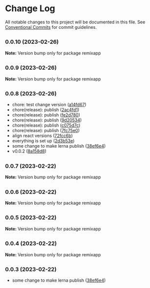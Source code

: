 # Change Log

All notable changes to this project will be documented in this file.
See [Conventional Commits](https://conventionalcommits.org) for commit guidelines.

## <small>0.0.10 (2023-02-26)</small>

**Note:** Version bump only for package remixapp





## <small>0.0.9 (2023-02-26)</small>

**Note:** Version bump only for package remixapp





## <small>0.0.8 (2023-02-26)</small>

* chore: test change version ([a14fd67](https://github.com/agbp/lerna-test-2/commit/a14fd67))
* chore(release): publish ([2ac4fd1](https://github.com/agbp/lerna-test-2/commit/2ac4fd1))
* chore(release): publish ([fe2d780](https://github.com/agbp/lerna-test-2/commit/fe2d780))
* chore(release): publish ([9d20534](https://github.com/agbp/lerna-test-2/commit/9d20534))
* chore(release): publish ([c075d7c](https://github.com/agbp/lerna-test-2/commit/c075d7c))
* chore(release): publish ([7fc75e0](https://github.com/agbp/lerna-test-2/commit/7fc75e0))
* align react versions ([72fcc6b](https://github.com/agbp/lerna-test-2/commit/72fcc6b))
* everything is set up ([2d3b53e](https://github.com/agbp/lerna-test-2/commit/2d3b53e))
* some change to make lerna publish ([38ef6e4](https://github.com/agbp/lerna-test-2/commit/38ef6e4))
* v0.0.2 ([8a158d8](https://github.com/agbp/lerna-test-2/commit/8a158d8))





## <small>0.0.7 (2023-02-22)</small>

**Note:** Version bump only for package remixapp





## <small>0.0.6 (2023-02-22)</small>

**Note:** Version bump only for package remixapp





## <small>0.0.5 (2023-02-22)</small>

**Note:** Version bump only for package remixapp





## <small>0.0.4 (2023-02-22)</small>

**Note:** Version bump only for package remixapp





## <small>0.0.3 (2023-02-22)</small>

* some change to make lerna publish ([38ef6e4](https://github.com/agbp/lerna-getting-started-example--copy-/commit/38ef6e4))
